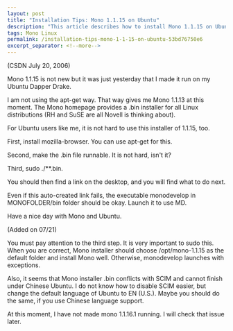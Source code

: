 ```yaml
---
layout: post
title: "Installation Tips: Mono 1.1.15 on Ubuntu"
description: "This article describes how to install Mono 1.1.15 on Ubuntu."
tags: Mono Linux
permalink: /installation-tips-mono-1-1-15-on-ubuntu-53bd76750e6
excerpt_separator: <!--more-->
---
```

(CSDN July 20, 2006)

Mono 1.1.15 is not new but it was just yesterday that I made it run on my Ubuntu Dapper Drake.

I am not using the apt-get way. That way gives me Mono 1.1.13 at this moment. The Mono homepage provides a .bin installer for all Linux distributions (RH and SuSE are all Novell is thinking about).

For Ubuntu users like me, it is not hard to use this installer of 1.1.15, too.
<!--more-->

First, install mozilla-browser. You can use apt-get for this.

Second, make the .bin file runnable. It is not hard, isn't it?

Third, sudo ./**.bin.

You should then find a link on the desktop, and you will find what to do next.

Even if this auto-created link fails, the executable monodevelop in MONOFOLDER/bin folder should be okay. Launch it to use MD.

Have a nice day with Mono and Ubuntu.

(Added on 07/21)

You must pay attention to the third step. It is very important to sudo this. When you are correct, Mono installer should choose /opt/mono-1.1.15 as the default folder and install Mono well. Otherwise, monodevelop launches with exceptions.

Also, it seems that Mono installer .bin conflicts with SCIM and cannot finish under Chinese Ubuntu. I do not know how to disable SCIM easier, but change the default language of Ubuntu to EN (U.S.). Maybe you should do the same, if you use Chinese language support.

At this moment, I have not made mono 1.1.16.1 running. I will check that issue later.
